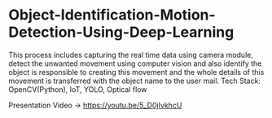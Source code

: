 # Object-Identification-Motion-Detection-Using-Deep-Learning
This process includes capturing the real time data using camera module, detect the unwanted movement using computer vision and also identify the object is responsible to creating this movement and the whole details of this movement is transferred with the object name to the user mail. Tech Stack: OpenCV(Python), IoT, YOLO, Optical flow


Presentation Video -> https://youtu.be/5_D0jIvkhcU
